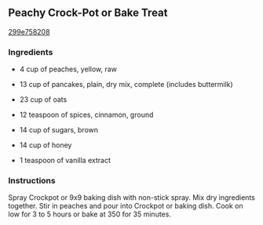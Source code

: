 ## Peachy Crock-Pot or Bake Treat

[299e758208](http://www.food.com/recipe/peachy-crock-pot-or-bake-treat-386622)

### Ingredients

 - 4 cup of peaches, yellow, raw

 - 13 cup of pancakes, plain, dry mix, complete (includes buttermilk)

 - 23 cup of oats

 - 12 teaspoon of spices, cinnamon, ground

 - 14 cup of sugars, brown

 - 14 cup of honey

 - 1 teaspoon of vanilla extract

### Instructions

Spray Crockpot or 9x9 baking dish with non-stick spray. Mix dry ingredients together. Stir in peaches and pour into Crockpot or baking dish. Cook on low for 3 to 5 hours or bake at 350 for 35 minutes.